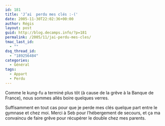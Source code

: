 ```yaml
---
id: 181
title: 'J’ai  perdu mes clés :-('
date: 2005-11-30T22:02:36+00:00
author: Régis
layout: post
guid: http://blog.decamps.info/?p=181
permalink: /2005/11/jai-perdu-mes-cles/
tmac_last_id:
  - ""
dsq_thread_id:
  - "189256484"
categories:
  - Général
tags:
  - Appart
  - Perdu
---
```

Comme le kung-fu a terminé plus tôt (à cause de la grêve à la Banque de France), nous sommes allés boire quelques verres.

Suffisamment en tout cas pour que je perde mes clés quelque part entre le gymnase et chez moi. Merci à Seb pour l’hébergement de secours, et ça ma convaincu de faire grêve pour récupérer le double chez mes parents.
